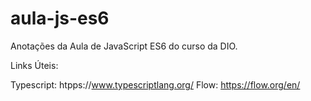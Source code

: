 # aula-js-es6
Anotações da Aula de JavaScript ES6 do curso da DIO.

Links Úteis:

Typescript: htpps://www.typescriptlang.org/
Flow: https://flow.org/en/
